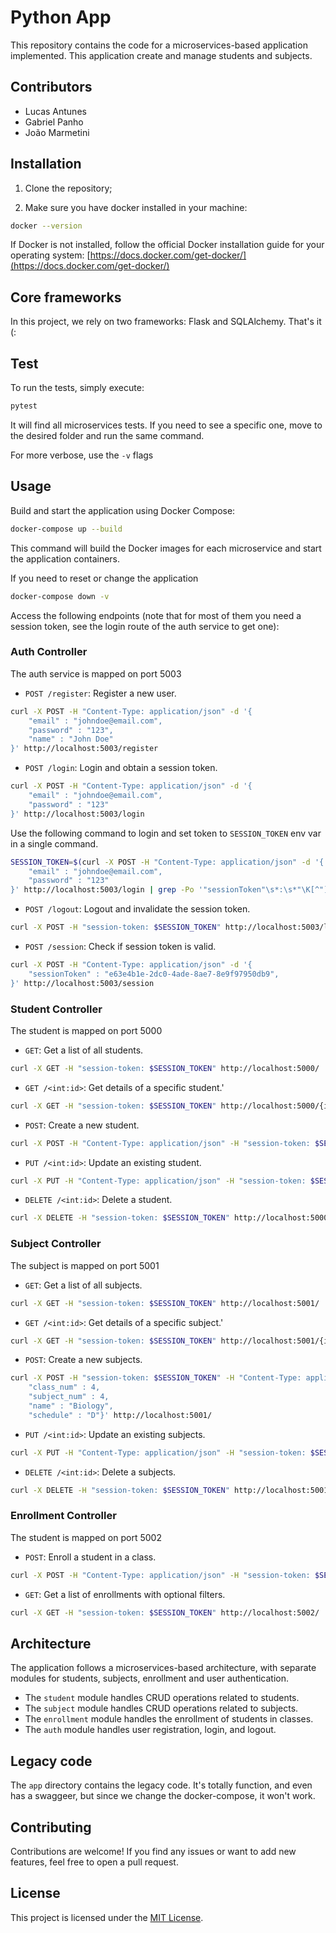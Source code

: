 # Python App

This repository contains the code for a microservices-based application implemented. This application create and manage students and subjects.

## Contributors
- Lucas Antunes
- Gabriel Panho
- João Marmetini

## Installation

1. Clone the repository;

2. Make sure you have docker installed in your machine:

```bash
docker --version
```

If Docker is not installed, follow the official Docker installation guide for your operating system: [https://docs.docker.com/get-docker/](https://docs.docker.com/get-docker/)

## Core frameworks

In this project, we rely on two frameworks: Flask and SQLAlchemy. That's it (:

## Test

To run the tests, simply execute:

```bash
pytest
```

It will find all microservices tests. If you need to see a specific one, move to the desired folder and run the same command.

For more verbose, use the `-v` flags

## Usage

Build and start the application using Docker Compose:

```bash
docker-compose up --build
```

This command will build the Docker images for each microservice and start the application containers.

If you need to reset or change the application

```bash
docker-compose down -v
```

Access the following endpoints (note that for most of them you need a session token, see the login route of the auth service to get one):


### Auth Controller

The auth service is mapped on port 5003

- `POST /register`: Register a new user.

```bash
curl -X POST -H "Content-Type: application/json" -d '{
    "email" : "johndoe@email.com",
    "password" : "123",
    "name" : "John Doe"
}' http://localhost:5003/register
```

- `POST /login`: Login and obtain a session token.

```bash
curl -X POST -H "Content-Type: application/json" -d '{
    "email" : "johndoe@email.com",
    "password" : "123"
}' http://localhost:5003/login
```

Use the following command to login and set token to `SESSION_TOKEN` env var in a single command.
```bash
SESSION_TOKEN=$(curl -X POST -H "Content-Type: application/json" -d '{
    "email" : "johndoe@email.com",
    "password" : "123"
}' http://localhost:5003/login | grep -Po '"sessionToken"\s*:\s*"\K[^"]+')
```

- `POST /logout`: Logout and invalidate the session token.

```bash
curl -X POST -H "session-token: $SESSION_TOKEN" http://localhost:5003/logout
```

- `POST /session`: Check if session token is valid.

```bash
curl -X POST -H "Content-Type: application/json" -d '{
    "sessionToken" : "e63e4b1e-2dc0-4ade-8ae7-8e9f97950db9",
}' http://localhost:5003/session
```

### Student Controller

The student is mapped on port 5000

- `GET`: Get a list of all students.

```bash
curl -X GET -H "session-token: $SESSION_TOKEN" http://localhost:5000/
```

- `GET /<int:id>`: Get details of a specific student.'

```bash
curl -X GET -H "session-token: $SESSION_TOKEN" http://localhost:5000/{id}
```

- `POST`: Create a new student.

```bash
curl -X POST -H "Content-Type: application/json" -H "session-token: $SESSION_TOKEN" -d '{"name": "John Doe", "document": 123456, "address": "123 Street"}' http://localhost:5000/
```

- `PUT /<int:id>`: Update an existing student.

```bash
curl -X PUT -H "Content-Type: application/json" -H "session-token: $SESSION_TOKEN" -d '{"name": "Updated Name", "document": 789012, "address": "456 Avenue"}' http://localhost:5000/{id}
```

- `DELETE /<int:id>`: Delete a student.

```bash
curl -X DELETE -H "session-token: $SESSION_TOKEN" http://localhost:5000/{id}
```

### Subject Controller

The subject is mapped on port 5001

- `GET`: Get a list of all subjects.

```bash
curl -X GET -H "session-token: $SESSION_TOKEN" http://localhost:5001/
```

- `GET /<int:id>`: Get details of a specific subject.'

```bash
curl -X GET -H "session-token: $SESSION_TOKEN" http://localhost:5001/{id}
```

- `POST`: Create a new subjects.

```bash
curl -X POST -H "session-token: $SESSION_TOKEN" -H "Content-Type: application/json" -d '{
    "class_num" : 4,
    "subject_num" : 4,
    "name" : "Biology",
    "schedule" : "D"}' http://localhost:5001/
```

- `PUT /<int:id>`: Update an existing subjects.

```bash
curl -X PUT -H "Content-Type: application/json" -H "session-token: $SESSION_TOKEN" -d '{"name": "Updated Name", "schedule": "E"}' http://localhost:5001/{id}
```

- `DELETE /<int:id>`: Delete a subjects.

```bash
curl -X DELETE -H "session-token: $SESSION_TOKEN" http://localhost:5001/{id}
```

### Enrollment Controller

The student is mapped on port 5002

- `POST`: Enroll a student in a class.

```bash
curl -X POST -H "Content-Type: application/json" -H "session-token: $SESSION_TOKEN" -d '{"studentId": 1, "subjectNum": 2, "classNum": 2}' http://localhost:5002
```

- `GET`: Get a list of enrollments with optional filters.

```bash
curl -X GET -H "session-token: $SESSION_TOKEN" http://localhost:5002/
```

## Architecture

The application follows a microservices-based architecture, with separate modules for students, subjects, enrollment and user authentication.

- The `student` module handles CRUD operations related to students.
- The `subject` module handles CRUD operations related to subjects.
- The `enrollment` module handles the enrollment of students in classes.
- The `auth` module handles user registration, login, and logout.

## Legacy code

The `app` directory contains the legacy code. It's totally function, and even has a swaggeer, but since we change the docker-compose, it won't work. 

## Contributing

Contributions are welcome! If you find any issues or want to add new features, feel free to open a pull request.

## License

This project is licensed under the [MIT License](LICENSE).
